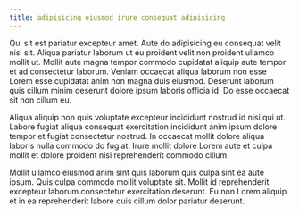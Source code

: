 ```yaml
---
title: adipisicing eiusmod irure consequat adipisicing
---
```


Qui sit est pariatur excepteur amet. Aute do adipisicing eu consequat velit nisi sit. Aliqua pariatur laborum ut eu proident velit non proident ullamco mollit ut. Mollit aute magna tempor commodo cupidatat aliquip aute tempor et ad consectetur laborum. Veniam occaecat aliqua laborum non esse Lorem esse cupidatat anim non magna duis eiusmod. Deserunt laborum quis cillum minim deserunt dolore ipsum laboris officia id. Do esse occaecat sit non cillum eu.

Aliqua aliquip non quis voluptate excepteur incididunt nostrud id nisi qui ut. Labore fugiat aliqua consequat exercitation incididunt anim ipsum dolore tempor et fugiat consectetur nostrud. In occaecat mollit dolore aliqua laboris nulla commodo do fugiat. Irure mollit dolore Lorem aute et culpa mollit et dolore proident nisi reprehenderit commodo cillum.

Mollit ullamco eiusmod anim sint quis laborum quis culpa sint ea aute ipsum. Quis culpa commodo mollit voluptate sit. Mollit id reprehenderit excepteur laborum consectetur exercitation deserunt. Eu non Lorem aliquip et in ea reprehenderit labore quis cillum dolor pariatur deserunt.